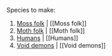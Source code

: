 Species to make:
1. [Moss folk](https://github.com/astro-man2/Legends-of-the-Untold/blob/main/Moss%20folk.md) | [[Moss folk]] 
2.  [Moth folk](https://github.com/astro-man2/Legends-of-the-Untold/blob/main/Moth%20folk.md) | [[Moth folk]]
3.  [Humans](https://github.com/astro-man2/Legends-of-the-Untold/blob/main/humans.md) | [[Humans]]
4.  [Void demons](https://github.com/astro-man2/Legends-of-the-Untold/blob/main/Void%20demons.md) | [[Void demons]]


